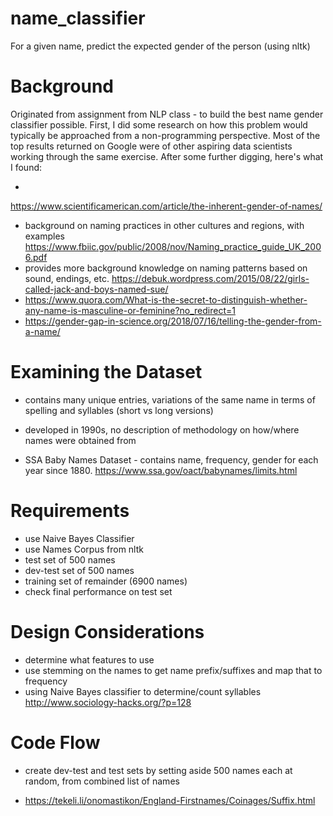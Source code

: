 # name_classifier
For a given name, predict the expected gender of the person (using nltk)

# Background
Originated from assignment from NLP class - to build the best name gender classifier possible. First, I did some research on how this problem would typically be approached from a non-programming perspective. Most of the top results returned on Google were of other aspiring data scientists working through the same exercise. After some further digging, here's what I found:

* 
https://www.scientificamerican.com/article/the-inherent-gender-of-names/
* background on naming practices in other cultures and regions, with examples
https://www.fbiic.gov/public/2008/nov/Naming_practice_guide_UK_2006.pdf
* provides more background knowledge on naming patterns based on sound, endings, etc.
https://debuk.wordpress.com/2015/08/22/girls-called-jack-and-boys-named-sue/
* https://www.quora.com/What-is-the-secret-to-distinguish-whether-any-name-is-masculine-or-feminine?no_redirect=1
* https://gender-gap-in-science.org/2018/07/16/telling-the-gender-from-a-name/
# Examining the Dataset
* contains many unique entries, variations of the same name in terms of spelling and syllables (short vs long versions) 
* developed in 1990s, no description of methodology on how/where names were obtained from

* SSA Baby Names Dataset - contains name, frequency, gender for each year since 1880.
 https://www.ssa.gov/oact/babynames/limits.html
 
 # Requirements
 * use Naive Bayes Classifier
 * use Names Corpus from nltk 
 * test set of 500 names
 * dev-test set of 500 names
 * training set of remainder (6900 names)
 * check final performance on test set
 
 # Design Considerations
 * determine what features to use
 * use stemming on the names to get name prefix/suffixes and map that to frequency
 * using Naive Bayes classifier to determine/count syllables
 http://www.sociology-hacks.org/?p=128
 
 # Code Flow
 * create dev-test and test sets by setting aside 500 names each at random, from combined list of names
 
* https://tekeli.li/onomastikon/England-Firstnames/Coinages/Suffix.html
